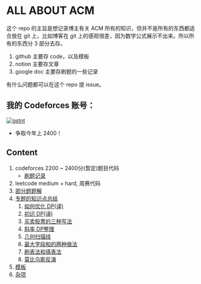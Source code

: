 # ALL ABOUT ACM
这个 repo 的主旨是想记录博主有关 ACM 所有的知识，但并不是所有的东西都适合放在 git 上，比如博客在 git 上的感观很差，因为数学公式展示不出来。所以所有的东西分 3 部分去存。
1. github 主要存 code，以及模板
2. notion 主要存文章
3. google doc 主要存刷题的一些记录

有什么问题都可以在这个 repo 提 issue。

## 我的 Codeforces 账号：
[![gstnt](https://img.shields.io/badge/gstnt-MASTER%202172-orange?style=for-the-badge)](https://codeforces.com/profile/gstnt)
* 争取今年上 2400！


## Content
1. codeforces 2200 ~ 2400分(暂定)题目代码
     - [刷题记录](https://docs.google.com/spreadsheets/d/1E2LEfFk1LF5tvMDATf5-UqriJVMI9fgcXqTw63XQKvA/edit?usp=sharing)
2. leetcode medium + hard, 周赛代码
3. [部分题题解](https://private-particle-120.notion.site/4f47a8dc25134a02b2ad92da0fd7b471?v=629ea4a77b4f4b458d47f596482e5140)
4. [专题的知识点总结](https://private-particle-120.notion.site/096fe4248e99444992c50a039b0a454c?v=42ed11ed645c44bfafd825b652bd3ba3)
   1. [如何优化 DP(译)](https://private-particle-120.notion.site/DP-869ab6423e9f49808baf8590e19c4755)
   2. [初识 DP(译)](https://private-particle-120.notion.site/DP-5c21bda2cdc442499070db7e21c7e085)
   3. [买卖股票的三种写法](https://private-particle-120.notion.site/52d44b219d45469a9e01a010c158663a)
   4. [斜率 DP整理](https://private-particle-120.notion.site/dp-025d515e46a142a098a1a43b1b99061f)
   5. [几何扫描线](https://private-particle-120.notion.site/bf512d9256024fa7a3de636ef336d198)
   6. [最大字段和的两种做法](https://private-particle-120.notion.site/3341c3f91dec46bfa93b21cdcb1a2b1f)
   7. [刷表法和填表法](https://private-particle-120.notion.site/06465ce9db8b43278b5c5d6c4961ff2e)
   8. [莫比乌斯反演](https://private-particle-120.notion.site/4aaa11dc747843d38683e0f8f2817706)
5. [模板](./copypaste/README.md)
6. [杂项](./misc/README.md)
